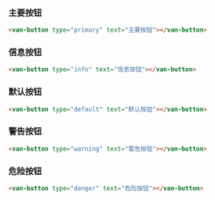 ### 主要按钮

``` html
<van-button type="primary" text="主要按钮"></van-button>
```

### 信息按钮

``` html
<van-button type="info" text="信息按钮"></van-button>
```

### 默认按钮

``` html
<van-button type="default" text="默认按钮"></van-button>
```

### 警告按钮

``` html
<van-button type="warning" text="警告按钮"></van-button>
```

### 危险按钮

``` html
<van-button type="danger" text="危险按钮"></van-button>
